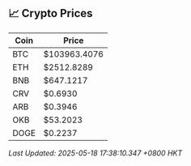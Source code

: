 ## 📈 Crypto Prices

| Coin | Price |
| ---- | ----- |
| BTC | $103963.4076 |
| ETH | $2512.8289 |
| BNB | $647.1217 |
| CRV | $0.6930 |
| ARB | $0.3946 |
| OKB | $53.2023 |
| DOGE | $0.2237 |

_Last Updated: 2025-05-18 17:38:10.347 +0800 HKT_